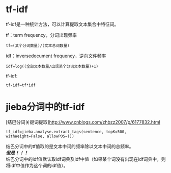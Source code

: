 # tf-idf

tf-idf是一种统计方法，可以计算提取文本集合中特征词。

tf：term frequency，分词出现频率

`tf=(某个分词数量)/(文本总词数量)`

idf：inversedocument frequency，逆向文件频率

`idf=log((全部文本数量/出现某个分词文本数量)+1)`

tf-idf:

`tf-idf=tf*idf`

# jieba分词中的tf-idf

[结巴分词关键词提取]http://www.cnblogs.com/zhbzz2007/p/6177832.html

`tf_idf=jieba.analyse.extract_tags(sentence, topK=500, withWeight=False, allowPOS=())`

结巴分词中的tf值取的是文本中词的频率除以文本中词的总频率。  
***但是！！！***  
结巴分词中的idf值默认取idf词典及idf中值（如果某个词没有出现在idf词典中，则将idf中值作为这个词的idf值）。
